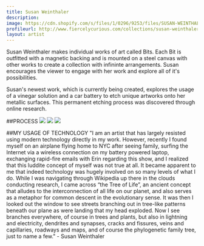 ```yaml
---
title: Susan Weinthaler
description: 
image: https://cdn.shopify.com/s/files/1/0296/9253/files/SUSAN-WEINTHALER-PROCESS-MAIN.jpg?873580998709554944
profileurl: http://www.fiercelycurious.com/collections/susan-weinthaler
layout: artist
---
```


Susan Weinthaler makes individual works of art called Bits. Each Bit is outfitted with a magnetic backing and is mounted on a steel canvas with other works to create a collection with infininte arrangements. Susan encourages the viewer to engage with her work and explore all of it's possibilities.

Susan's newest work, which is currently being created, explores the usage of a vinegar solution and a car battery to etch unique artworks onto her metallic surfaces. This permanent etching process was discovered through online research. 

##PROCESS
![](https://cdn.shopify.com/s/files/1/0296/9253/files/SUSAN-WEINTHALER-PROCESS-1.jpg?13615407881001651761)
![](https://cdn.shopify.com/s/files/1/0296/9253/files/SUSAN-WEINTHALER-PROCESS-3.jpg?13615407881001651761)
![](https://cdn.shopify.com/s/files/1/0296/9253/files/SUSAN-WEINTHALER-PROCESS-2.jpg?13615407881001651761)

##MY USAGE OF TECHNOLOGY
"I am an artist that has largely resisted using modern technology directly in my work. However, recently I found myself on an airplane flying home to NYC after seeing family, surfing the Internet via a wireless connection on my battery powered laptop, exchanging rapid-fire emails with Erin regarding this show, and I realized that this luddite concept of myself was not true at all. It became apparent to me that indeed technology was hugely involved on so many levels of what I do. While I was navigating through Wikipedia up there in the clouds conducting research, I came across “the Tree of Life”, an ancient concept that alludes to the interconnection of all life on our planet, and also serves as a metaphor for common descent in the evolutionary sense. It was then I looked out the window to see streets branching out in tree-like patterns beneath our plane as were landing that my head exploded. Now I see branches everywhere, of course in trees and plants, but also in lightning and electricity, dendrites and synapses, cracks and fissures, veins and capillaries, roadways and maps, and of course the phylogenetic family tree, just to name a few." - Susan Weinthaler
